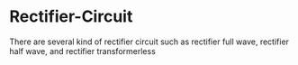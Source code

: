 # Rectifier-Circuit
There are several kind of rectifier circuit such as rectifier full wave, rectifier half wave, and rectifier transformerless
